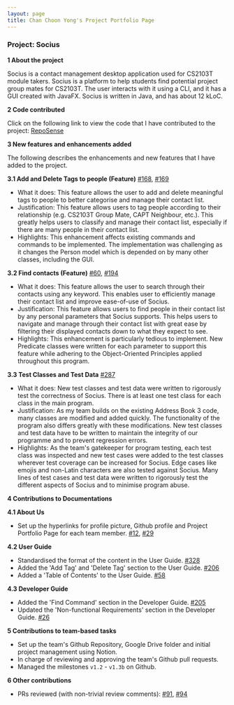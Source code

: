 ```yaml
---
layout: page
title: Chan Choon Yong's Project Portfolio Page
---
```

### Project: Socius

**1 About the project**

Socius is a contact management desktop application used for CS2103T module takers. Socius is a platform to help students
find potential project group mates for CS2103T. The user interacts with it using a CLI, and it has a GUI created with
JavaFX. Socius is written in Java, and has about 12 kLoC.

**2 Code contributed**

Click on the following link to view the code that I have contributed to the project: [RepoSense](https://nus-cs2103-ay2122s1.github.io/tp-dashboard/?search=w08&sort=groupTitle&sortWithin=title&timeframe=commit&mergegroup=&groupSelect=groupByRepos&breakdown=true&checkedFileTypes=docs~functional-code~test-code~other&since=2021-09-17&tabOpen=true&tabType=authorship&tabAuthor=choonyongchan&tabRepo=AY2122S1-CS2103T-W08-4%2Ftp%5Bmaster%5D&authorshipIsMergeGroup=false&authorshipFileTypes=docs~functional-code~test-code~other&authorshipIsBinaryFileTypeChecked=false&zFR=false)

**3 New features and enhancements added**

The following describes the enhancements and new features that I have added to the project.

**3.1 Add and Delete Tags to people (Feature)** [#168](https://github.com/AY2122S1-CS2103T-W08-4/tp/pull/168), [#169](https://github.com/AY2122S1-CS2103T-W08-4/tp/pull/169)
* What it does: This feature allows the user to add and delete meaningful tags to people to better categorise and manage their contact list.
* Justification: This feature allows users to tag people according to their relationship (e.g. CS2103T Group Mate, CAPT Neighbour, etc.). 
This greatly helps users to classify and manage their contact list, especially if there are many people in their contact list.
* Highlights: This enhancement affects existing commands and commands to be implemented. The implementation was challenging as it changes the Person model which is depended on by many other classes, including the GUI.

**3.2 Find contacts (Feature)** [#60](https://github.com/AY2122S1-CS2103T-W08-4/tp/pull/60), [#194](https://github.com/AY2122S1-CS2103T-W08-4/tp/pull/194)
* What it does: This feature allows the user to search through their contacts using any keyword. 
This enables user to efficiently manage their contact list and improve ease-of-use of Socius.
* Justification: This feature allows users to find people in their contact list by any personal parameters that Socius supports.
This helps users to navigate and manage through their contact list with great ease by filtering their displayed contacts 
down to what they expect to see.
* Highlights: This enhancement is particularly tedious to implement. New Predicate classes were written for each parameter to support this feature while adhering to the Object-Oriented Principles applied
throughout this program.

**3.3 Test Classes and Test Data** [#287](https://github.com/AY2122S1-CS2103T-W08-4/tp/pull/287)
* What it does: New test classes and test data were written to rigorously test the correctness of Socius. There is at least one test class
for each class in the main program. 
* Justification: As my team builds on the existing Address Book 3 code, many classes are modified and added quickly. The functionality of
the program also differs greatly with these modifications. New test classes and test data have to be written to maintain the integrity of 
our programme and to prevent regression errors.
* Highlights: As the team's gatekeeper for program testing, each test class was inspected and new test cases were added to the test classes
wherever test coverage can be increased for Socius. Edge cases like emojis and non-Latin characters are also tested against Socius. Many lines
of test cases and test data were written to rigorously test the different aspects of Socius and to minimise program abuse.

**4 Contributions to Documentations**

**4.1 About Us**
* Set up the hyperlinks for profile picture, Github profile and Project Portfolio Page for each team member. [#12](https://github.com/AY2122S1-CS2103T-W08-4/tp/pull/23), [#29](https://github.com/AY2122S1-CS2103T-W08-4/tp/pull/29)

**4.2 User Guide**
* Standardised the format of the content in the User Guide. [#328](https://github.com/AY2122S1-CS2103T-W08-4/tp/pull/328)
* Added the 'Add Tag' and 'Delete Tag' section to the User Guide. [#206](https://github.com/AY2122S1-CS2103T-W08-4/tp/pull/206/files)
* Added a 'Table of Contents' to the User Guide. [#58](https://github.com/AY2122S1-CS2103T-W08-4/tp/pull/58/files)

**4.3 Developer Guide**
* Added the 'Find Command' section in the Developer Guide. [#205](https://github.com/AY2122S1-CS2103T-W08-4/tp/pull/205)
* Updated the 'Non-functional Requirements' section in the Developer Guide. [#26](https://github.com/AY2122S1-CS2103T-W08-4/tp/pull/26/files)

**5 Contributions to team-based tasks**
* Set up the team's Github Repository, Google Drive folder and initial project management using Notion.
* In charge of reviewing and approving the team's Github pull requests.
* Managed the milestones `v1.2` - `v1.3b` on Github.

**6 Other contributions**
* PRs reviewed (with non-trivial review comments): [#91](https://github.com/AY2122S1-CS2103T-W08-4/tp/pull/91), [#94](https://github.com/AY2122S1-CS2103T-W08-4/tp/pull/94)
